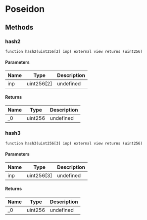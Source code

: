 # Poseidon









## Methods

### hash2

```solidity
function hash2(uint256[2] inp) external view returns (uint256)
```





#### Parameters

| Name | Type | Description |
|---|---|---|
| inp | uint256[2] | undefined |

#### Returns

| Name | Type | Description |
|---|---|---|
| _0 | uint256 | undefined |

### hash3

```solidity
function hash3(uint256[3] inp) external view returns (uint256)
```





#### Parameters

| Name | Type | Description |
|---|---|---|
| inp | uint256[3] | undefined |

#### Returns

| Name | Type | Description |
|---|---|---|
| _0 | uint256 | undefined |





